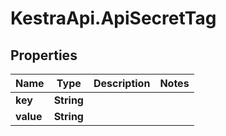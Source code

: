 # KestraApi.ApiSecretTag

## Properties

Name | Type | Description | Notes
------------ | ------------- | ------------- | -------------
**key** | **String** |  | 
**value** | **String** |  | 


